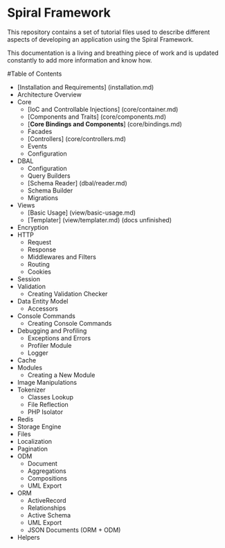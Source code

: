 # Spiral Framework
This repository contains a set of tutorial files used to describe different aspects of developing an application using the Spiral Framework.

This documentation is a living and breathing piece of work and is updated constantly to add more information and know how.

#Table of Contents
* [Installation and Requirements] (installation.md)
* Architecture Overview
* Core
  * [IoC and Controllable Injections] (core/container.md)
  * [Components and Traits] (core/components.md)
  * [**Core Bindings and Components**] (core/bindings.md)
  * Facades
  * [Controllers] (core/controllers.md)
  * Events
  * Configuration
* DBAL
  * Configuration
  * Query Builders
  * [Schema Reader] (dbal/reader.md)
  * Schema Builder
  * Migrations
* Views
  * [Basic Usage] (view/basic-usage.md)
  * [Templater] (view/templater.md) (docs unfinished)
* Encryption
* HTTP
  * Request
  * Response
  * Middlewares and Filters
  * Routing
  * Cookies
* Session
* Validation
  * Creating Validation Checker
* Data Entity Model
  * Accessors
* Console Commands
  * Creating Console Commands
* Debugging and Profiling
  * Exceptions and Errors
  * Profiler Module
  * Logger
* Cache
* Modules
  * Creating a New Module
* Image Manipulations
* Tokenizer
  * Classes Lookup
  * File Reflection
  * PHP Isolator
* Redis
* Storage Engine
* Files
* Localization
* Pagination
* ODM
  * Document
  * Aggregations
  * Compositions
  * UML Export
* ORM
  * ActiveRecord
  * Relationships
  * Active Schema
  * UML Export
  * JSON Documents (ORM + ODM)
* Helpers
